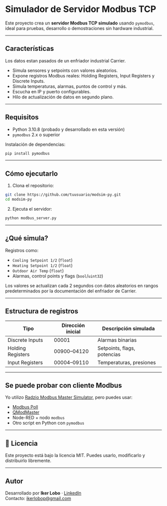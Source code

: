 # Simulador de Servidor Modbus TCP

Este proyecto crea un **servidor Modbus TCP simulado** usando `pymodbus`, ideal para pruebas, desarrollo o demostraciones sin hardware industrial.

---

## Características

Los datos estan pasados de un enfriador industrial Carrier.

- Simula sensores y setpoints con valores aleatorios.
- Expone registros Modbus reales: Holding Registers, Input Registers y Discrete Inputs.
- Simula temperaturas, alarmas, puntos de control y más.
- Escucha en IP y puerto configurables.
- Hilo de actualización de datos en segundo plano.

---

## Requisitos

- Python 3.10.8 (probado y desarrollado en esta versión)
- `pymodbus` 2.x o superior

Instalación de dependencias:
```bash
pip install pymodbus
```

---

## Cómo ejecutarlo

1. Clona el repositorio:
```bash
git clone https://github.com/tuusuario/modsim-py.git
cd modsim-py
```

2. Ejecuta el servidor:
```bash
python modbus_server.py
```

---

## ¿Qué simula?

Registros como:

- `Cooling Setpoint 1/2` (`float`)
- `Heating Setpoint 1/2` (`float`)
- `Outdoor Air Temp` (`float`)
- Alarmas, control points y flags (`bool`/`uint32`)

Los valores se actualizan cada 2 segundos con datos aleatorios en rangos predeterminados por la documentación del enfriador de Carrier.

---

## Estructura de registros

| Tipo              | Dirección inicial | Descripción simulada        |
|-------------------|-------------------|-----------------------------|
| Discrete Inputs   | 00001             | Alarmas binarias            |
| Holding Registers | 00900–04120       | Setpoints, flags, potencias |
| Input Registers   | 00004–09110       | Temperaturas, presiones     |

---

## Se puede probar con cliente Modbus

Yo utilizo [Radzio Modbus Master Simulator](https://en.radzio.dxp.pl/modbus-master-simulator/), pero puedes usar:

- [Modbus Poll](https://www.modbustools.com/modbus_poll.html)
- [QModMaster](https://sourceforge.net/projects/qmodmaster/)
- Node-RED + nodo `modbus`
- Otro script en Python con `pymodbus`

---

## 📄 Licencia

Este proyecto está bajo la licencia MIT. Puedes usarlo, modificarlo y distribuirlo libremente.

---

## Autor

Desarrollado por **Iker Lobo** · [LinkedIn](https://www.linkedin.com/in/ikerloboperez/)  
Contacto: [ikerlobop@gmail.com](mailto:ikerlobop@gmail.com)
